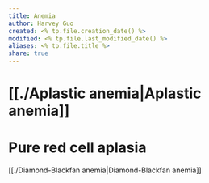 ```yaml
---
title: Anemia
author: Harvey Guo
created: <% tp.file.creation_date() %>
modified: <% tp.file.last_modified_date() %>
aliases: <% tp.file.title %>
share: true
---
```


# [[./Aplastic anemia|Aplastic anemia]]
# Pure red cell aplasia
[[./Diamond-Blackfan anemia|Diamond-Blackfan anemia]]